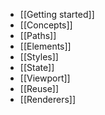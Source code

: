  * [[Getting started]]
  * [[Concepts]]
  * [[Paths]]
  * [[Elements]]
  * [[Styles]]
  * [[State]]
  * [[Viewport]]
  * [[Reuse]]
  * [[Renderers]]